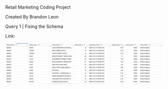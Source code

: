 Retail Marketing Coding Project

Created By Brandon Leon


Query 1 | Fixing the Schema

Link:

![query_1_img](\images\query1_schema.png)
 


